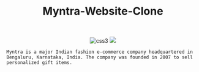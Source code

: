 <h1 align="center">Myntra-Website-Clone</h1> 
<br />
<p align="center">
    <img src="https://img.shields.io/badge/CSS3-1572B6?style=for-the-badge&logo=css3&logoColor=white" alt="css3"/>   
    <img src="https://img.shields.io/badge/NPM-%23000000.svg?style=for-the-badge&logo=npm&logoColor=white" />
    




<br>

    Myntra is a major Indian fashion e-commerce company headquartered in Bengaluru, Karnataka, India. The company was founded in 2007 to sell personalized gift items.
<br />


